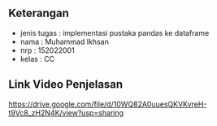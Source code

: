 ## Keterangan

- jenis tugas : implementasi pustaka pandas ke dataframe
- nama : Muhammad Ikhsan
- nrp : 152022001
- kelas : CC

## Link Video Penjelasan

https://drive.google.com/file/d/10WQ82A0uuesQKVKvreH-t9Vc8_zH2N4K/view?usp=sharing
